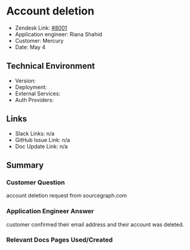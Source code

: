 
# Account deletion <!-- Ticket Title  Hint: include keywords to make it searchable -->

- Zendesk Link: [#8001](https://sourcegraph.zendesk.com/agent/tickets/8001)
- Application engineer: Riana Shahid
- Customer: Mercury <!-- Redact if this contains personally identifying information -->
- Date: May 4

<!-- Data populated from integration, speak to Ben Gordon or Michael Bali if not working -->
<!-- During Internal team trial, fill missing data manually (we are waiting for all data to sync) -->

## Technical Environment
- Version: ​
- Deployment:
- External Services:
- Auth Providers:


## Links
<!-- Data for application engineer manual entry -->
- Slack Links: n/a
- GitHub Issue Link: n/a
- Doc Update Link: n/a

## Summary
### Customer Question
account deletion request from sourcegraph.com
### Application Engineer Answer
customer confirmed their email address and their account was deleted.
### Relevant Docs Pages Used/Created

<!-- Once complete, upload a copy to https://github.com/sourcegraph/support-tools-internal/tree/main/resolved-tickets as a .md file -->
<!-- Name the file 8001.md -->
